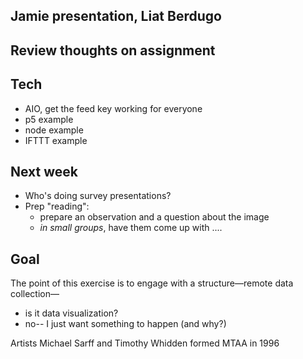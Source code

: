 ## Jamie presentation, Liat Berdugo

## Review thoughts on assignment


## Tech
- AIO, get the feed key working for everyone
- p5 example
- node example
- IFTTT example


## Next week
- Who's doing survey presentations?
- Prep "reading":
    - prepare an observation and a question about the image
    - _in small groups_, have them come up with ....


## Goal
The point of this exercise is to engage with a structure—remote data collection—

- is it data visualization?
- no-- I just want something to happen (and why?)



Artists Michael Sarff and Timothy Whidden formed MTAA in 1996
